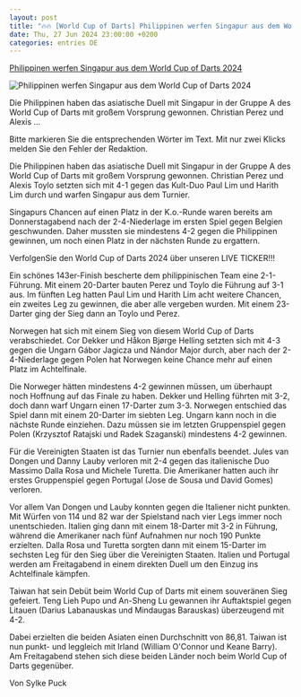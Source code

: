 ```yaml
---
layout: post
title: "🔥🔥 [World Cup of Darts] Philippinen werfen Singapur aus dem World Cup of Darts 2024"
date: Thu, 27 Jun 2024 23:00:00 +0200
categories: entries DE
---
```

[Philippinen werfen Singapur aus dem World Cup of Darts 2024](https://www.focus.de/sport/darts/philippinen-werfen-singapur-aus-dem-world-cup-of-darts-2024_id_260092662.html)

![Philippinen werfen Singapur aus dem World Cup of Darts 2024](https://p6.focus.de/img/sport/darts/id_260092661/philippinen-werfen-singapur-aus-dem-world-cup-of-darts-2024.jpg?im=Crop%3D%280%2C100%2C1200%2C600%29%3BResize%3D%281200%2C627%29&impolicy=perceptual&quality=mediumHigh&hash=d300086a87b20adf5c0932f5504ad385a7490459f2274d653ce4e512c8aa43ba)

Die Philippinen haben das asiatische Duell mit Singapur in der Gruppe A des World Cup of Darts mit großem Vorsprung gewonnen. Christian Perez und Alexis ...

Bitte markieren Sie die entsprechenden Wörter im Text. Mit nur zwei Klicks melden Sie den Fehler der Redaktion.

Die Philippinen haben das asiatische Duell mit Singapur in der Gruppe A des World Cup of Darts mit großem Vorsprung gewonnen. Christian Perez und Alexis Toylo setzten sich mit 4-1 gegen das Kult-Duo Paul Lim und Harith Lim durch und warfen Singapur aus dem Turnier.

Singapurs Chancen auf einen Platz in der K.o.-Runde waren bereits am Donnerstagabend nach der 2-4-Niederlage im ersten Spiel gegen Belgien geschwunden. Daher mussten sie mindestens 4-2 gegen die Philippinen gewinnen, um noch einen Platz in der nächsten Runde zu ergattern.

VerfolgenSie den World Cup of Darts 2024 über unseren LIVE TICKER!!!

Ein schönes 143er-Finish bescherte dem philippinischen Team eine 2-1-Führung. Mit einem 20-Darter bauten Perez und Toylo die Führung auf 3-1 aus. Im fünften Leg hatten Paul Lim und Harith Lim acht weitere Chancen, ein zweites Leg zu gewinnen, die aber alle vergeben wurden. Mit einem 23-Darter ging der Sieg dann an Toylo und Perez.

Norwegen hat sich mit einem Sieg von diesem World Cup of Darts verabschiedet. Cor Dekker und Håkon Bjørge Helling setzten sich mit 4-3 gegen die Ungarn Gábor Jagicza und Nándor Major durch, aber nach der 2-4-Niederlage gegen Polen hat Norwegen keine Chance mehr auf einen Platz im Achtelfinale.

Die Norweger hätten mindestens 4-2 gewinnen müssen, um überhaupt noch Hoffnung auf das Finale zu haben. Dekker und Helling führten mit 3-2, doch dann warf Ungarn einen 17-Darter zum 3-3. Norwegen entschied das Spiel dann mit einem 20-Darter im siebten Leg. Ungarn kann noch in die nächste Runde einziehen. Dazu müssen sie im letzten Gruppenspiel gegen Polen (Krzysztof Ratajski und Radek Szaganski) mindestens 4-2 gewinnen.

Für die Vereinigten Staaten ist das Turnier nun ebenfalls beendet. Jules van Dongen und Danny Lauby verloren mit 2-4 gegen das italienische Duo Massimo Dalla Rosa und Michele Turetta. Die Amerikaner hatten auch ihr erstes Gruppenspiel gegen Portugal (Jose de Sousa und David Gomes) verloren.

Vor allem Van Dongen und Lauby konnten gegen die Italiener nicht punkten. Mit Würfen von 114 und 82 war der Spielstand nach vier Legs immer noch unentschieden. Italien ging dann mit einem 18-Darter mit 3-2 in Führung, während die Amerikaner nach fünf Aufnahmen nur noch 190 Punkte erzielten. Dalla Rosa und Turetta sorgten dann mit einem 15-Darter im sechsten Leg für den Sieg über die Vereinigten Staaten. Italien und Portugal werden am Freitagabend in einem direkten Duell um den Einzug ins Achtelfinale kämpfen.

Taiwan hat sein Debüt beim World Cup of Darts mit einem souveränen Sieg gefeiert. Teng Lieh Pupo und An-Sheng Lu gewannen ihr Auftaktspiel gegen Litauen (Darius Labanauskas und Mindaugas Barauskas) überzeugend mit 4-2.

Dabei erzielten die beiden Asiaten einen Durchschnitt von 86,81. Taiwan ist nun punkt- und leggleich mit Irland (William O'Connor und Keane Barry). Am Freitagabend stehen sich diese beiden Länder noch beim World Cup of Darts gegenüber.

Von Sylke Puck

